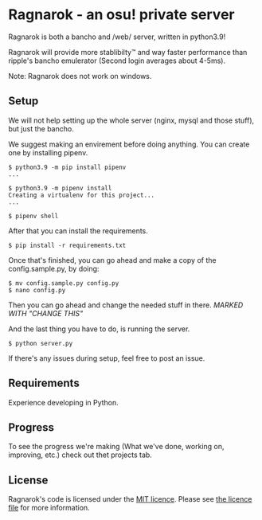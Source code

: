 # Ragnarok - an osu! private server
Ragnarok is both a bancho and /web/ server, written in python3.9!

Ragnarok will provide more stablibilty:tm: and way faster performance than ripple's bancho emulerator (Second login averages about 4-5ms).

Note: Ragnarok does not work on windows.

## Setup
We will not help setting up the whole server (nginx, mysql and those stuff), but just the bancho.

We suggest making an envirement before doing anything. You can create one by installing pipenv.
```
$ python3.9 -m pip install pipenv
...

$ python3.9 -m pipenv install
Creating a virtualenv for this project...
...

$ pipenv shell
```

After that you can install the requirements.
```
$ pip install -r requirements.txt
```

Once that's finished, you can go ahead and make a copy of the config.sample.py, by doing:
```
$ mv config.sample.py config.py
$ nano config.py
```

Then you can go ahead and change the needed stuff in there. *MARKED WITH "CHANGE THIS"*

And the last thing you have to do, is running the server.
```
$ python server.py
```

If there's any issues during setup, feel free to post an issue.

## Requirements
Experience developing in Python.

## Progress
To see the progress we're making (What we've done, working on, improving, etc.) check out thet projects tab.

## License
Ragnarok's code is licensed under the [MIT licence](https://opensource.org/licenses/MIT). Please see [the licence file](https://github.com/osumitsuha/Ragnarok/blob/main/LICENSE) for more information.